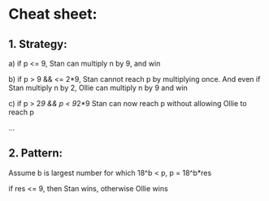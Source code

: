 # Cheat sheet:
## 1. Strategy: 

a) if p <= 9, Stan can multiply n by 9, and win
             
b) if p > 9 && <= 2*9, Stan cannot reach p by multiplying once. And even if Stan multiply n by 2, Ollie can multiply n by 9 and win

c) if p > 2*9 && p < 9*2*9 Stan can now reach p without allowing Ollie to reach p 

...

## 2. Pattern:

Assume b is largest number for which 18^b < p, p = 18^b*res

if res <= 9, then Stan wins, otherwise Ollie wins
